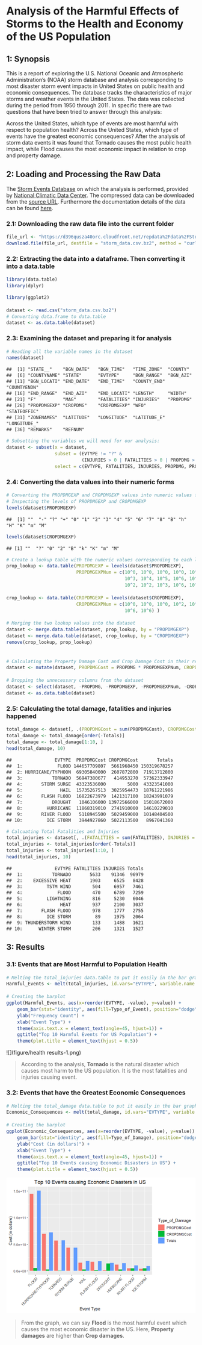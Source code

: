 # Analysis of the Harmful Effects of Storms to the Health and Economy of the US Population


## 1: Synopsis
This is a report of exploring the U.S. National Oceanic and Atmospheric Administration’s (NOAA) storm database and analysis corresponding to most disaster storm event impacts in United States on public health and economic consequences. The database tracks the characteristics of major storms and weather events in the United States. The data was collected during the period from 1950 through 2011. In specific there are two questions that have been tried to answer through this analysis:

Across the United States, which type of events are most harmful with respect to population health?
Across the United States, which type of events have the greatest economic consequences?
After the analysis of storm data events it was found that Tornado causes the most public health impact, while Flood causes the most economic impact in relation to crop and property damage.
  
## 2: Loading and Processing the Raw Data
The [Storm Events Database](http://www.ncdc.noaa.gov/stormevents/ftp.jsp) on which the analysis is performed, provided by [National Climatic Data Center](http://www.ncdc.noaa.gov/). The compressed data can be downloaded from the [source URL](https://d396qusza40orc.cloudfront.net/repdata%2Fdata%2FStormData.csv.bz2). Furthermore the documentation details of the data can be found [here](https://d396qusza40orc.cloudfront.net/repdata%2Fpeer2_doc%2Fpd01016005curr.pdf).

### 2.1: Downloading the raw data file into the current folder

```r
file_url <- "https://d396qusza40orc.cloudfront.net/repdata%2Fdata%2FStormData.csv.bz2"
download.file(file_url, destfile = "storm_data.csv.bz2", method = "curl")
```

### 2.2: Extracting the data into a dataframe. Then converting it into a data.table

```r
library(data.table)
library(dplyr)
```

```r
library(ggplot2)

dataset <- read.csv("storm_data.csv.bz2")
# Converting data.frame to data.table
dataset <- as.data.table(dataset)
```

### 2.3: Examining the dataset and preparing it for analysis

```r
# Reading all the variable names in the dataset
names(dataset)
```

```
##  [1] "STATE__"    "BGN_DATE"   "BGN_TIME"   "TIME_ZONE"  "COUNTY"    
##  [6] "COUNTYNAME" "STATE"      "EVTYPE"     "BGN_RANGE"  "BGN_AZI"   
## [11] "BGN_LOCATI" "END_DATE"   "END_TIME"   "COUNTY_END" "COUNTYENDN"
## [16] "END_RANGE"  "END_AZI"    "END_LOCATI" "LENGTH"     "WIDTH"     
## [21] "F"          "MAG"        "FATALITIES" "INJURIES"   "PROPDMG"   
## [26] "PROPDMGEXP" "CROPDMG"    "CROPDMGEXP" "WFO"        "STATEOFFIC"
## [31] "ZONENAMES"  "LATITUDE"   "LONGITUDE"  "LATITUDE_E" "LONGITUDE_"
## [36] "REMARKS"    "REFNUM"
```

```r
# Subsetting the variables we will need for our analysis:
dataset <- subset(x = dataset,
                  subset = (EVTYPE != "?" & 
                            (INJURIES > 0 | FATALITIES > 0 | PROPDMG > 0 | CROPDMG > 0)),
                  select = c(EVTYPE, FATALITIES, INJURIES, PROPDMG, PROPDMGEXP, CROPDMG, CROPDMGEXP))
```



### 2.4: Converting the data values into their numeric forms

```r
# Converting the PROPDMGEXP and CROPDMGEXP values into numeric values for calculations:
# Inspecting the levels of PROPDMGEXP and CROPDMGEXP
levels(dataset$PROPDMGEXP)
```

```
##  [1] ""  "-" "?" "+" "0" "1" "2" "3" "4" "5" "6" "7" "8" "B" "h" "H" "K" "m" "M"
```

```r
levels(dataset$CROPDMGEXP)
```

```
## [1] ""  "?" "0" "2" "B" "k" "K" "m" "M"
```

```r
# Create a lookup table with the numeric values corresponding to each level of PROPDMGEXP and CROPDMGEXP
prop_lookup <- data.table(PROPDMGEXP = levels(dataset$PROPDMGEXP), 
                          PROPDMGEXPNum = c(10^0, 10^0, 10^0, 10^0, 10^0, 10^1, 10^2, 
                                            10^3, 10^4, 10^5, 10^6, 10^7, 10^8, 10^9, 
                                            10^2, 10^2, 10^3, 10^6, 10^6))

crop_lookup <- data.table(CROPDMGEXP = levels(dataset$CROPDMGEXP), 
                          CROPDMGEXPNum = c(10^0, 10^0, 10^0, 10^2, 10^9, 10^3, 10^3, 
                                            10^6, 10^6) )

# Merging the two lookup values into the dataset
dataset <- merge.data.table(dataset, prop_lookup, by = "PROPDMGEXP")
dataset <- merge.data.table(dataset, crop_lookup, by = "CROPDMGEXP")
remove(crop_lookup, prop_lookup)


# Calculating the Property Damage Cost and Crop Damage Cost in their respective numeric values:
dataset <- mutate(dataset, PROPDMGCost = PROPDMG * PROPDMGEXPNum, CROPDMGCost = CROPDMG * CROPDMGEXPNum)

# Dropping the unnecessary columns from the dataset
dataset <- select(dataset, -PROPDMG, -PROPDMGEXP, -PROPDMGEXPNum, -CROPDMG, -CROPDMGEXP, -CROPDMGEXPNum)
dataset <- as.data.table(dataset)
```



### 2.5: Calculating the total damage, fatalities and injuries happened

```r
total_damage <- dataset[, .(PROPDMGCost = sum(PROPDMGCost), CROPDMGCost = sum(CROPDMGCost), Totals = sum(PROPDMGCost) + sum(CROPDMGCost)), by = .(EVTYPE)]
total_damage <- total_damage[order(-Totals)]
total_damage <- total_damage[1:10, ]
head(total_damage, 10)
```

```
##                EVTYPE  PROPDMGCost CROPDMGCost       Totals
##  1:             FLOOD 144657709807  5661968450 150319678257
##  2: HURRICANE/TYPHOON  69305840000  2607872800  71913712800
##  3:           TORNADO  56947380677   414953270  57362333947
##  4:       STORM SURGE  43323536000        5000  43323541000
##  5:              HAIL  15735267513  3025954473  18761221986
##  6:       FLASH FLOOD  16822673979  1421317100  18243991079
##  7:           DROUGHT   1046106000 13972566000  15018672000
##  8:         HURRICANE  11868319010  2741910000  14610229010
##  9:       RIVER FLOOD   5118945500  5029459000  10148404500
## 10:         ICE STORM   3944927860  5022113500   8967041360
```

```r
# Calcuating Total Fatalities and Injuries
total_injuries <- dataset[, .(FATALITIES = sum(FATALITIES), INJURIES = sum(INJURIES), Totals = sum(FATALITIES) + sum(INJURIES)), by = .(EVTYPE)]
total_injuries <- total_injuries[order(-Totals)]
total_injuries <- total_injuries[1:10, ]
head(total_injuries, 10)
```

```
##                EVTYPE FATALITIES INJURIES Totals
##  1:           TORNADO       5633    91346  96979
##  2:    EXCESSIVE HEAT       1903     6525   8428
##  3:         TSTM WIND        504     6957   7461
##  4:             FLOOD        470     6789   7259
##  5:         LIGHTNING        816     5230   6046
##  6:              HEAT        937     2100   3037
##  7:       FLASH FLOOD        978     1777   2755
##  8:         ICE STORM         89     1975   2064
##  9: THUNDERSTORM WIND        133     1488   1621
## 10:      WINTER STORM        206     1321   1527
```


## 3: Results


### 3.1: Events that are Most Harmful to Population Health

```r
# Melting the total_injuries data.table to put it easily in the bar graph
Harmful_Events <- melt(total_injuries, id.vars="EVTYPE", variable.name = "Type_of_Event")

# Creating the barplot
ggplot(Harmful_Events, aes(x=reorder(EVTYPE, -value), y=value)) + 
    geom_bar(stat="identity", aes(fill=Type_of_Event), position="dodge") + 
    ylab("Frequency Count") +
    xlab("Event Type") + 
    theme(axis.text.x = element_text(angle=45, hjust=1)) +
    ggtitle("Top 10 Harmful Events for US Population") + 
    theme(plot.title = element_text(hjust = 0.5))
```

![](figure/health results-1.png)<!-- -->
  
> According to the analysis, **Tornado** is the natural disaster which causes most harm to the US population. It is the most fatalities and injuries causing event.



### 3.2: Events that have the Greatest Economic Consequences

```r
# Melting the total_damage data.table to put it easily in the bar graph 
Economic_Consequences <- melt(total_damage, id.vars="EVTYPE", variable.name = "Type_of_Damage")

# Creating the barplot
ggplot(Economic_Consequences, aes(x=reorder(EVTYPE, -value), y=value)) +
    geom_bar(stat="identity", aes(fill=Type_of_Damage), position="dodge") +
    ylab("Cost (in dollars)") +
    xlab("Event Type") + 
    theme(axis.text.x = element_text(angle=45, hjust=1)) +
    ggtitle("Top 10 Events causing Economic Disasters in US") +
    theme(plot.title = element_text(hjust = 0.5))
```

![](figure/EconConsequences-1.png)<!-- -->
  
> From the graph, we can say **Flood** is the most harmful event which causes the most economic disaster in the US. Here, **Property damages** are higher than **Crop damages**.

